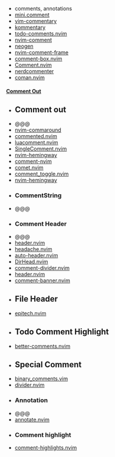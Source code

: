 - comments, annotations
- [mini.comment](https://github.com/echasnovski/mini.comment)
- [vim-commentary](https://github.com/tpope/vim-commentary)
- [kommentary](https://github.com/b3nj5m1n/kommentary)
- [todo-comments.nvim](https://github.com/folke/todo-comments.nvim)
- [nvim-comment](https://github.com/terrortylor/nvim-comment)
- [neogen](https://github.com/danymat/neogen)
- [nvim-comment-frame](https://github.com/s1n7ax/nvim-comment-frame)
- [comment-box.nvim](https://github.com/LudoPinelli/comment-box.nvim)
- [Comment.nvim](https://github.com/numToStr/Comment.nvim)
- [nerdcommenter](https://github.com/scrooloose/nerdcommenter)
- [coman.nvim](https://github.com/nvimdev/coman.nvim) 
#### [Comment Out](https://yutkat.github.io/my-neovim-pluginlist/#comment-out)
- ## Comment out
- @@@
- [nvim-commaround](https://github.com/gennaro-tedesco/nvim-commaround)
- [commented.nvim](https://github.com/winston0410/commented.nvim)
- [luacomment.nvim](https://github.com/FLinguenheld/luacomment.nvim)
- [SingleComment.nvim](https://github.com/LucasTavaresA/SingleComment.nvim)
- [nvim-hemingway](https://github.com/javio7/nvim-hemingway)
- [comment-nvim](https://github.com/EvgeniGenchev/comment-nvim)
- [comet.nvim](https://github.com/haolian9/comet.nvim)
- [comment_toggle.nvim](https://github.com/Calder-Ty/comment_toggle.nvim)
- [nvim-hemingway](https://github.com/orfosys/nvim-hemingway)
- ### CommentString
- @@@
- ### Comment Header
- @@@
- [header.nvim](https://github.com/The-Repo-Club/header.nvim)
- [headache.nvim](https://github.com/abecodes/headache.nvim)
- [auto-header.nvim](https://github.com/VincentBerthier/auto-header.nvim)
- [DirHead.nvim](https://github.com/JxJxxJxJ/DirHead.nvim)
- [comment-divider.nvim](https://github.com/Fangjun-Zhou/comment-divider.nvim)
- [header.nvim](https://github.com/attilarepka/header.nvim)
- [comment-banner.nvim](https://github.com/nate-sys/comment-banner.nvim)
- ## File Header
- [epitech.nvim](https://github.com/ProudFaceOfSUiR/epitech.nvim)
- ## Todo Comment Highlight
- [better-comments.nvim](https://github.com/Djancyp/better-comments.nvim)
- ## Special Comment
- [binary_comments.vim](https://github.com/rapan931/binary_comments.vim)
- [divider.nvim](https://github.com/niuiic/divider.nvim)
- ### Annotation
- @@@
- [annotate.nvim](https://github.com/AuLaSW/annotate.nvim)
- ### Comment highlight
- [comment-highlights.nvim](https://github.com/leon-richardt/comment-highlights.nvim)

